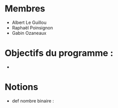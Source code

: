 # Membres

* Albert Le Guillou
* Raphaël Poinsignon
* Gabin Ozaneaux

# Objectifs du programme :

*

# Notions 
* def nombre binaire :
